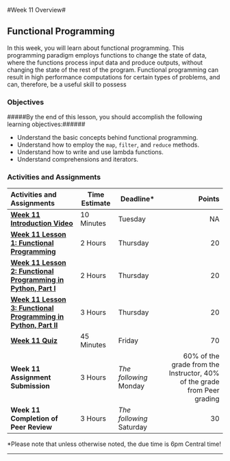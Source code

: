 #Week 11 Overview#

## Functional Programming ##

In this week, you will learn about functional programming. This
programming paradigm employs functions to change the state of data,
where the functions process input data and produce outputs, without
changing the state of the rest of the program. Functional programming
can result in high performance computations for certain types of
problems, and can, therefore, be a useful skill to possess

### Objectives ###

#####By the end of this lesson, you should accomplish the following learning objectives:######

- Understand the basic concepts behind functional programming.
- Understand how to employ the `map`, `filter`, and `reduce` methods.
- Understand how to write and use lambda functions.
- Understand comprehensions and iterators.

### Activities and Assignments ###

|Activities and Assignments | Time Estimate | Deadline* | Points|
|:------| -----|-------|----------:|
|**[Week 11 Introduction Video][w11v]**|10 Minutes|Tuesday|NA|
|**[Week 11 Lesson 1: Functional Programming](lesson1.md)**| 2 Hours |Thursday| 20|
|**[Week 11 Lesson 2: Functional Programming in Python, Part I](lesson2.md)**| 2 Hours | Thursday | 20 |
|**[Week 11 Lesson 3: Functional Programming in Python, Part II](lesson3.md)**| 3 Hours | Thursday| 20 |
|**[Week 11 Quiz][w11q]**| 45 Minutes | Friday | 70|
|**Week 11 Assignment Submission**| 3 Hours | *The following* Monday | 60% of the grade from the Instructor, 40% of the grade from Peer grading | 
|**Week 11 Completion of Peer Review**| 3 Hours | *The following* Saturday | 30 | 

*Please note that unless otherwise noted, the due time is 6pm Central time!

----------
[w11v]: https://mediaspace.illinois.edu/media/
[w11q]: https://learn.illinois.edu/mod/quiz/

